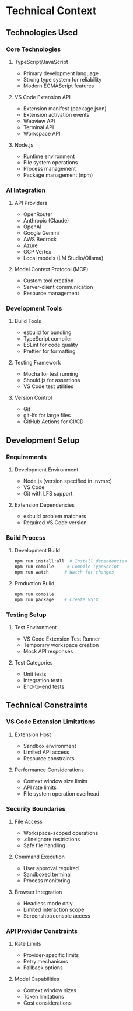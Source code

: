 # Technical Context

## Technologies Used

### Core Technologies
1. TypeScript/JavaScript
   - Primary development language
   - Strong type system for reliability
   - Modern ECMAScript features

2. VS Code Extension API
   - Extension manifest (package.json)
   - Extension activation events
   - Webview API
   - Terminal API
   - Workspace API

3. Node.js
   - Runtime environment
   - File system operations
   - Process management
   - Package management (npm)

### AI Integration
1. API Providers
   - OpenRouter
   - Anthropic (Claude)
   - OpenAI
   - Google Gemini
   - AWS Bedrock
   - Azure
   - GCP Vertex
   - Local models (LM Studio/Ollama)

2. Model Context Protocol (MCP)
   - Custom tool creation
   - Server-client communication
   - Resource management

### Development Tools
1. Build Tools
   - esbuild for bundling
   - TypeScript compiler
   - ESLint for code quality
   - Prettier for formatting

2. Testing Framework
   - Mocha for test running
   - Should.js for assertions
   - VS Code test utilities

3. Version Control
   - Git
   - git-lfs for large files
   - GitHub Actions for CI/CD

## Development Setup

### Requirements
1. Development Environment
   - Node.js (version specified in .nvmrc)
   - VS Code
   - Git with LFS support

2. Extension Dependencies
   - esbuild problem matchers
   - Required VS Code version

### Build Process
1. Development Build
   ```bash
   npm run install:all  # Install dependencies
   npm run compile     # Compile TypeScript
   npm run watch      # Watch for changes
   ```

2. Production Build
   ```bash
   npm run compile
   npm run package    # Create VSIX
   ```

### Testing Setup
1. Test Environment
   - VS Code Extension Test Runner
   - Temporary workspace creation
   - Mock API responses

2. Test Categories
   - Unit tests
   - Integration tests
   - End-to-end tests

## Technical Constraints

### VS Code Extension Limitations
1. Extension Host
   - Sandbox environment
   - Limited API access
   - Resource constraints

2. Performance Considerations
   - Context window size limits
   - API rate limits
   - File system operation overhead

### Security Boundaries
1. File Access
   - Workspace-scoped operations
   - .clineignore restrictions
   - Safe file handling

2. Command Execution
   - User approval required
   - Sandboxed terminal
   - Process monitoring

3. Browser Integration
   - Headless mode only
   - Limited interaction scope
   - Screenshot/console access

### API Provider Constraints
1. Rate Limits
   - Provider-specific limits
   - Retry mechanisms
   - Fallback options

2. Model Capabilities
   - Context window sizes
   - Token limitations
   - Cost considerations
